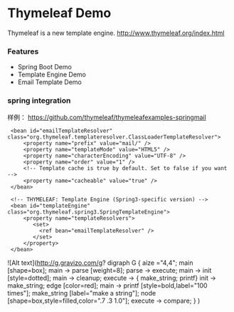 Thymeleaf Demo
===================================
Thymeleaf is a new template engine. http://www.thymeleaf.org/index.html

### Features

* Spring Boot Demo
* Template Engine Demo
* Email Template Demo


### spring integration

样例： https://github.com/thymeleaf/thymeleafexamples-springmail


     <bean id="emailTemplateResolver" class="org.thymeleaf.templateresolver.ClassLoaderTemplateResolver">
         <property name="prefix" value="mail/" />
         <property name="templateMode" value="HTML5" />
         <property name="characterEncoding" value="UTF-8" />
         <property name="order" value="1" />
         <!-- Template cache is true by default. Set to false if you want -->
         <property name="cacheable" value="true" />
     </bean>

     <!-- THYMELEAF: Template Engine (Spring3-specific version) -->
     <bean id="templateEngine" class="org.thymeleaf.spring3.SpringTemplateEngine">
         <property name="templateResolvers">
            <set>
              <ref bean="emailTemplateResolver" />
            </set>
         </property>
     </bean>
     

![Alt text](http://g.gravizo.com/g?
  digraph G {
    aize ="4,4";
    main [shape=box];
    main -> parse [weight=8];
    parse -> execute;
    main -> init [style=dotted];
    main -> cleanup;
    execute -> { make_string; printf}
    init -> make_string;
    edge [color=red];
    main -> printf [style=bold,label="100 times"];
    make_string [label="make a string"];
    node [shape=box,style=filled,color=".7 .3 1.0"];
    execute -> compare;
  }
)

